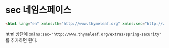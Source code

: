 # sec 네임스페이스

```html
<html lang="en" xmlns:th="http://www.thymeleaf.org" xmlns:sec="http://www.thymeleaf.org/extras/spring-security">
```

html 상단에 `xmlns:sec="http://www.thymeleaf.org/extras/spring-security"` 를 추가하면 된다.
